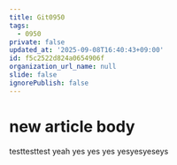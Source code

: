```yaml
---
title: Git0950
tags:
  - 0950
private: false
updated_at: '2025-09-08T16:40:43+09:00'
id: f5c2522d824a0654906f
organization_url_name: null
slide: false
ignorePublish: false
---
```

# new article body
testtesttest yeah
yes
yes
yes
yesyesyeseys